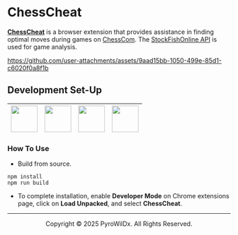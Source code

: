 # ChessCheat

[**ChessCheat**](https://github.com/PyroWilDx/ChessCheat/) is a browser extension that provides assistance in finding optimal moves during games on [ChessCom](https://www.chess.com/). The [StockFishOnline API](https://www.stockfish.online/) is used for game analysis.

https://github.com/user-attachments/assets/9aad15bb-1050-499e-85d1-c6020f0a8f1b

## Development Set-Up

<div align="center">

| [<img src="https://cdn.jsdelivr.net/gh/devicons/devicon@latest/icons/typescript/typescript-original.svg" width="60"/>](https://www.typescriptlang.org/) | [<img src="https://cdn.jsdelivr.net/gh/devicons/devicon@latest/icons/nodejs/nodejs-original.svg" width="60"/>](https://nodejs.org/) | [<img src="https://cdn.jsdelivr.net/gh/devicons/devicon@latest/icons/vscode/vscode-original.svg" width="60"/>](https://code.visualstudio.com/) | [<img src="https://cdn.jsdelivr.net/gh/devicons/devicon@latest/icons/windows8/windows8-original.svg" width="60"/>](https://www.microsoft.com/windows/) |
|---|---|---|---|

</div>

### How To Use

- Build from source.

```
npm install
npm run build
```

- To complete installation, enable **Developer Mode** on Chrome extensions page, click on **Load Unpacked**, and select **ChessCheat**.

---

<div align="center">
  Copyright &#169; 2025 PyroWilDx. All Rights Reserved.
</div>
